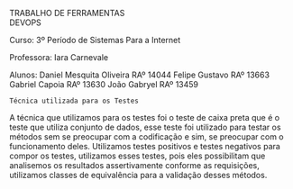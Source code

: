 TRABALHO
DE
FERRAMENTAS                          
DEVOPS




Curso: 3º Período de Sistemas Para a Internet

Professora: Iara Carnevale

Alunos:
Daniel Mesquita Oliveira RAº 14044
Felipe Gustavo RAº 13663
Gabriel Capoia RAº 13630
João Gabryel RAº 13459









	Técnica utilizada para os Testes 

A técnica que utilizamos para os testes foi o teste de caixa preta que é o teste que utiliza conjunto de dados, esse teste foi utilizado para testar os métodos sem se preocupar com a codificação e sim, se preocupar com o funcionamento deles. Utilizamos testes positivos e testes negativos para compor os testes, utilizamos esses testes, pois eles possibilitam que analisemos os resultados assertivamente conforme as requisições, utilizamos classes de equivalência para a validação desses métodos.
